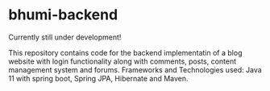 # bhumi-backend

Currently still under development!

This repository contains code for the backend implementatin of a blog website with login functionality along with comments, posts, content management system and forums.
Frameworks and Technologies used: Java 11 with spring boot, Spring JPA, Hibernate and Maven.
